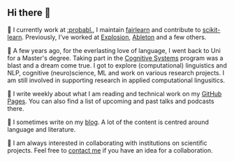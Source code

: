## Hi there 👋

🫧 I currently work at [:probabl.](https://probabl.ai/), I maintain [fairlearn](https://fairlearn.org/) and contribute to [scikit-learn](https://scikit-learn.org/stable/). Previously, I've worked at [Explosion](https://explosion.ai/), [Ableton](https://www.ableton.com/en/) and a few others. 

🫧 A few years ago, for the everlasting love of language, I went back to Uni for a Master's degree. Taking part in the [Cognitive Systems](https://www.ling.uni-potsdam.de/cogsys/) program was a blast and a dream come true. I got to explore (computational) linguistics and NLP, cognitive (neuro)science, ML and work on various research projects. I am still involved in supporting research in applied computational lingusitics.

🫧 I write weekly about what I am reading and technical work on my [GitHub Pages](https://tamaraatanasoska.github.io/). You can also find a list of upcoming and past talks and podcasts there.

🫧 I sometimes write on my [blog](https://holophrase.substack.com/). A lot of the content is centred around language and literature. 

🫧 I am always interested in collaborating with institutions on scientific projects. Feel free to [contact me](https://www.linkedin.com/in/tamaraatanasoska/) if you have an idea for a collaboration.
